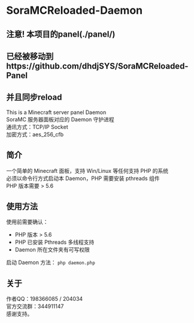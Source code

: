 # SoraMCReloaded-Daemon
## 注意! 本项目的panel(./panel/)
## 已经被移动到https://github.com/dhdjSYS/SoraMCReloaded-Panel
## 并且同步reload
This is a Minecraft server panel Daemon<br>
SoraMC 服务器面板对应的 Daemon 守护进程<br>
通讯方式：TCP/IP Socket<br>
加密方式：aes_256_cfb<br>
<h2>简介</h2>
一个简单的 Minecraft 面板，支持 Win/Linux 等任何支持 PHP 的系统<br>
必须以命令行方式启动本 Daemon，PHP 需要安装 pthreads 组件<br>
PHP 版本需要 &gt; 5.6<br>
<h2>使用方法</h2>
使用前需要确认：<br>
<ul>
  <li>PHP 版本 &gt; 5.6</li>
  <li>PHP 已安装 Pthreads 多线程支持</li>
  <li>Daemon 所在文件夹有可写权限</li>
</ul>
启动 Daemon 方法：
<code>php daemon.php</code>
<br>
<h2>关于</h2>
作者QQ：198366085 / 204034<br>
官方交流群：344911147<br>
感谢支持。
